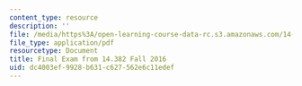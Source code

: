 ```yaml
---
content_type: resource
description: ''
file: /media/https%3A/open-learning-course-data-rc.s3.amazonaws.com/14-382-econometrics-spring-2017/dc4003ef9928b631c627562e6c11edef_MIT_14_382S17_ExamF16.pdf
file_type: application/pdf
resourcetype: Document
title: Final Exam from 14.382 Fall 2016
uid: dc4003ef-9928-b631-c627-562e6c11edef
---
```


